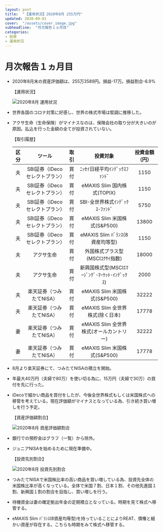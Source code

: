 ```yaml
---
layout: post
title:  "【運用状況】2020年8月 255万円"
updated: 2020-09-01
cover:  "/assets/cover_image.jpg"
subheadline:  "月次報告１ヵ月目"
categories: 
- 投資
- 運用状況
---
```


# 月次報告１ヵ月目

* 2020年8月末の資産評価額は、255万3589円。損益-17万。損益割合-6.9%

    【運用状況】

    ![](https://lh3.googleusercontent.com/pw/ACtC-3fPmmKtc-xbiTxiAiTdsqHEfsZ4MX3wX2yupC6Q7Zu3_2Yr0PGO-4hZ1H51Pmjn4-wuz9iPkx_2VA9iOiyMQ7bKoBaw7J0b1zkhnMddfBWHCy815sPGJE0AcLKMtYAfDXtNVFo5-W5epBIIpvYgsKSm=w614-h220-no?authuser=0 "2020年8月 運用状況")

* 世界各国のコロナ対策に好感し、世界の株式市場は堅調に推移した。

* アクサ生命（生命保険）がマイナスなのは、保険会社の取り分が大きいのが原因。払込を行った金額の全てが投資されていない。

    【取引履歴】

    |区分|ツール|取引|投資対象|投資金額（円）|
    |:--:|:--:|:--:|:--:|:--:|
    |夫|SBI証券（iDecoセレクトプラン）|買付|ﾆｯｾｲ日経平均ｲﾝﾃﾞｯｸｽﾌｧﾝﾄﾞ|1150|
    |夫|SBI証券（iDecoセレクトプラン）|買付|eMAXIS Slim 国内株式(TOPIX)|1150|
    |夫|SBI証券（iDecoセレクトプラン）|買付|SBI･全世界株式ｲﾝﾃﾞｯｸｽ･ﾌｧﾝﾄﾞ|5750|
    |夫|SBI証券（iDecoセレクトプラン）|買付|eMAXIS Slim 米国株式(S&P500)|13800|
    |夫|SBI証券（iDecoセレクトプラン）|買付|eMAXIS Slim ﾊﾞﾗﾝｽ(8資産均等型)|1150|
    |夫|アクサ生命|買付|外国株式プラス型(MSCIｺｸｻｲ指数)|18000|
    |夫|アクサ生命|買付|新興国株式型(MSCIｴﾏｰｼﾞﾝｸﾞ･ﾏｰｹｯﾄ･ｲﾝﾃﾞｯｸｽ)|2000|
    |夫|楽天証券（つみたてNISA）|買付|eMAXIS Slim 米国株式(S&P500)|32222|
    |夫|楽天証券（つみたてNISA）|買付|eMAXIS Slim 全世界株式(除く日本)|17778|
    |妻|楽天証券（つみたてNISA）|買付|eMAXIS Slim 全世界株式(オールカントリー)|32222|
    |妻|楽天証券（つみたてNISA）|買付|eMAXIS Slim 米国株式(S&P500)|17778|

* 8月より楽天証券にて、つみたてNISAの積立を開始。

* 年最大40万円（夫婦で80万）を使い切る為に、15万円（夫婦で30万）の買付を先に行った。

* iDecoで細かい商品を買付をしたが、今後全世界株式もしくは米国株式への移管を考えている。現在評価額がマイナスとなっている為、引き続き買い増しを行う予定。

    【資産評価額割合】

    ![](https://lh3.googleusercontent.com/pw/ACtC-3fAcWj9ESjrb4Y2AH-9n4GM1_dC7WreL-W8QfAn_grAdT3B9mF-0VeQgbZevP9j1oeAGJsz1MG-XbJPqnL1O03eqVDqPFpy-yubnt8vV7ili0YcTNEgJNafDMMcgQdm--bxX9nDboSwd6B96dIlrZbj=w600-h371-no?authuser=0 "2020年8月 資産評価額割合")

* 銀行での預貯金はグラフ（一覧）から除外。

* ジュニアNISAを始めるために現在準備中。

    【投資先別割合】

    ![](https://lh3.googleusercontent.com/pw/ACtC-3djY3I1QUCUTdebZZ5gKHoBBWKbauKlYgCsDglpBI7qntXwy9Onze8gXwHUWyorhXfIkfqWUWdiZ9m6TPVvuZpQiZ6Q4Il-kFQi9cbP2AvXgiFU4dc9EVc4-s3YFYyhDJkRQNeV9W5YHGwxW532Ll7z=w600-h371-no?authuser=0 "2020年8月 投資先別割合")

* つみたてNISAで米国株比率の高い商品を買い増している為、投資先全体の米国株比率が高くなっている。全体で米国７割、日本１割、その他先進国１割、新興国１割の割合を目指し、買い増しを行う。

* 待機資金は妻の確定拠出年金の定期積立となっている。時期を見て株式へ移管する。

* eMAXIS Slim ﾊﾞﾗﾝｽ(8資産均等型)を持っていることによりREAT、債権と細かい資産が存在する。こちらも時期をみて株式へ移管する。

